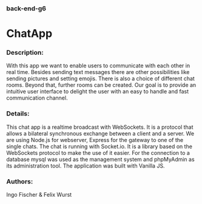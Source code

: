 ### back-end-g6
# ChatApp

### Description:
With this app we want to enable users to communicate with each other in real time. Besides sending text messages there are other possibilities like sending pictures and setting emojis. There is also a choice of different chat rooms. Beyond that, further rooms can be created. Our goal is to provide an intuitive user interface to delight the user with an easy to handle and fast communication channel.

### Details:
This chat app is a realtime broadcast with WebSockets. It is a protocol that allows a bilateral synchronous exchange between a client and a server. We are using Node.js for webserver, Express for the gateway to one of the single chats. The chat is running with Socket.io. It is a library based on the WebSockets protocol to make the use of it easier. For the connection to a database mysql was used as the management system and phpMyAdmin as its administration tool. The application was built with Vanilla JS.

### Authors:
Ingo Fischer & Felix Wurst